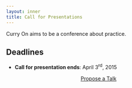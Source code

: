 ```yaml
---
layout: inner
title: Call for Presentations
---
```


Curry On aims to be a conference about practice.

## Deadlines

  - **Call for presentation ends**: April 3<sup>rd</sup>, 2015


<center><a href="https://docs.google.com/forms/d/1BGDfgnUUR4EH7XULV0Wqo_MG2HDzkVnVn0qlpMur4u8/viewform" class="btn btn-outline-inverse btn-lg">Propose a Talk</a></center>